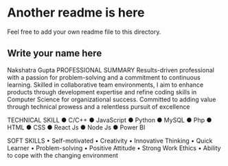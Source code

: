 # Another readme is here

Feel free to add your own readme file to this directory.

## Write your name here

Nakshatra Gupta
PROFESSIONAL SUMMARY
Results-driven professional with a passion for problem-solving and a commitment to continuous learning. Skilled in collaborative team environments, I aim to enhance products through development expertise and refine coding skills in Computer Science for organizational success. Committed to adding value through technical prowess and a relentless pursuit of excellence

TECHNICAL SKILL
● C/C++
● JavaScript
● Python
● MySQL
● Php
● HTML
● CSS
● React Js
● Node Js
● Power BI

SOFT SKILLS
• Self-motivated
• Creativity
• Innovative Thinking
• Quick Learner
• Problem-solving
• Positive Attitude
• Strong Work Ethics
• Ability to cope with the changing environment
